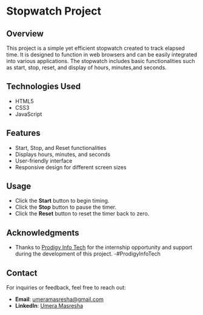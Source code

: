 # Stopwatch Project 

## Overview
This project is a simple yet efficient stopwatch created to track elapsed time. It is designed to function in web browsers and can be easily integrated into various applications. The stopwatch includes basic functionalities such as start, stop, reset, and display of hours, minutes,and seconds.

## Technologies Used
- HTML5
- CSS3
- JavaScript

## Features
- Start, Stop, and Reset functionalities
- Displays hours, minutes, and seconds
- User-friendly interface
- Responsive design for different screen sizes


## Usage
   - Click the **Start** button to begin timing.
   - Click the **Stop** button to pause the timer.
   - Click the **Reset** button to reset the timer back to zero.




## Acknowledgments
   - Thanks to [Prodigy Info Tech](https://www.prodigyinfotech.com) for the internship opportunity and support during the development of this project.
   -#ProdigyInfoTech
## Contact
   For inquiries or feedback, feel free to reach out:
   - **Email**: umeramasresha@gmail.com
   - **LinkedIn**: [Umera Masresha ](https://www.linkedin.com/in/umera-masresha)

   
